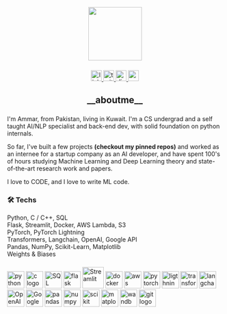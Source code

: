 <div align="center">
  <img height="125" src="https://images.emojiterra.com/google/android-10/512px/1f468-1f3fb-1f4bb.png"  />
</div>

###

<div align="center">
  <a href="https://www.linkedin.com/in/ammarjawed/" target="_blank">
    <img src="https://img.shields.io/static/v1?message=LinkedIn&logo=linkedin&label=&color=0077B5&logoColor=white&labelColor=&style=for-the-badge" height="25" alt="linkedin logo"  />
  </a>
  <a href="https://x.com/ammar_20112001" target="_blank">
    <img src="https://img.shields.io/static/v1?message=Twitter&logo=twitter&label=&color=1DA1F2&logoColor=white&labelColor=&style=for-the-badge" height="25" alt="twitter logo"  />
  </a>
  <a href="https://discord.com/users/totalopposite_" target="_blank">
    <img src="https://img.shields.io/static/v1?message=Discord&logo=discord&label=&color=7289DA&logoColor=white&labelColor=&style=for-the-badge" height="25" alt="discord logo"  />
  </a>
  <a href="https://mail.google.com/mail/u/0/?fs=1&to=ammarjawed.1111@gmail.com&tf=cm" target="_blank">
    <img src="https://img.shields.io/static/v1?message=Gmail&logo=gmail&label=&color=D14836&logoColor=white&labelColor=&style=for-the-badge" height="25" alt="gmail logo"  />
  </a>
</div>

###

<h2 align="center">__aboutme__</h2>

###

<p align="left">I'm Ammar, from Pakistan, living in Kuwait. I'm a CS undergrad and a self taught AI/NLP specialist and back-end dev, with solid foundation on python internals.

So far, I've built a few projects <b>(checkout my pinned repos)</b> and worked as an internee for a startup company as an AI developer, and have spent 100's of hours studying Machine Learning and Deep Learning theory and state-of-the-art research work and papers.

I love to CODE, and I love to write ML code. 

###

<h3 align="left">🛠 Techs</h3>

Python, C / C++, SQL
<br>Flask, Streamlit, Docker, AWS Lambda, S3
<br>PyTorch, PyTorch Lightning
<br>Transformers, Langchain, OpenAI, Google API
<br>Pandas, NumPy, Scikit-Learn, Matplotlib
<br>Weights & Biases

###

<div align="left">
  <img src="https://cdn.jsdelivr.net/gh/devicons/devicon/icons/python/python-original.svg" height="40" alt="python logo"  />
  <img src="https://cdn.jsdelivr.net/gh/devicons/devicon/icons/c/c-original.svg" height="40" alt="c logo"  />
  <img src="https://i.ibb.co/DKDF0bP/ph-file-sql-light.png" height="40" alt="SQL"  />
  <img src="https://i.ibb.co/hH6HpkF/file-icons-flask.png" height="40" alt="flask logo"  />
  <img src="https://i.ibb.co/z55CzGz/streamlit-logo.png" alt="Streamlit" height="50"/>
  <img src="https://i.ibb.co/dtnKr2P/vscode-icons-file-type-docker2.png" height="40" alt="docker logo"  />
  <img src="https://i.ibb.co/fNqxY7R/aws-lambda-1024x1021.png" height="40" alt="aws lambda logo"  />
  <img src="https://cdn.jsdelivr.net/gh/devicons/devicon/icons/pytorch/pytorch-original.svg" height="40" alt="pytorch logo"  />
  <img src="https://i.ibb.co/jb9xddb/pytorch-lightning-logo.png" height="40" alt="ligthning logo"  />
  <img src="https://i.ibb.co/BzLrJQ2/hf-logo.png" height="40" alt="transformers logo"  />
  <img src="https://i.ibb.co/LknLv9X/simple-icons-langchain.png" height="40" alt="langchain logo"  />
  <img src="https://i.ibb.co/thdPt0w/openai-chatgpt-logo.webp" alt="OpenAI GPT" height="40"/>
  <img src="https://img.icons8.com/fluency/48/000000/google-cloud.png" alt="Google Cloud" height="40"/>
  <img src="https://cdn.jsdelivr.net/gh/devicons/devicon/icons/pandas/pandas-original.svg" height="40" alt="pandas logo"  />
  <img src="https://cdn.jsdelivr.net/gh/devicons/devicon/icons/numpy/numpy-original.svg" height="40" alt="numpy logo"  />
  <img src="https://i.ibb.co/DDV07fg/devicon-scikitlearn.png" height="40" alt="scikit learn logo"  />
  <img src="https://i.ibb.co/z4YsGc4/devicon-matplotlib.png" height="40" alt="matplotlib logo"  />
  <img src="https://i.ibb.co/QmRmd7M/simple-icons-weightsandbiases.png" height="40" alt="wandb logo"  />
  <img src="https://cdn.jsdelivr.net/gh/devicons/devicon/icons/git/git-original.svg" height="40" alt="git logo"  />
</div>

###
